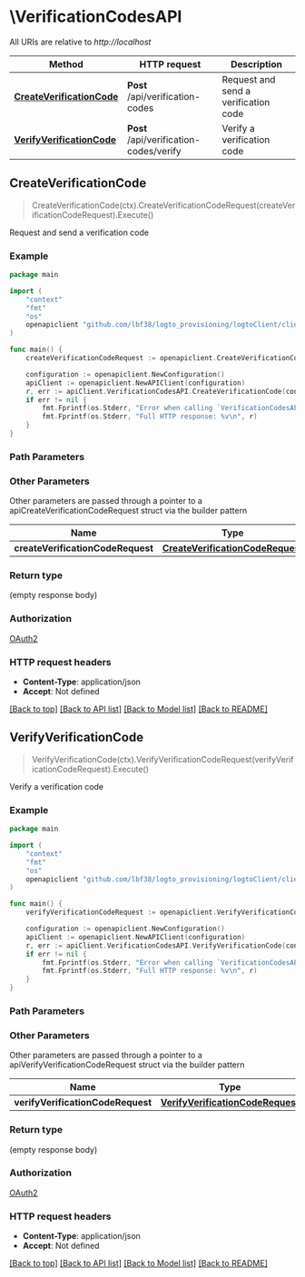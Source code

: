 # \VerificationCodesAPI

All URIs are relative to *http://localhost*

Method | HTTP request | Description
------------- | ------------- | -------------
[**CreateVerificationCode**](VerificationCodesAPI.md#CreateVerificationCode) | **Post** /api/verification-codes | Request and send a verification code
[**VerifyVerificationCode**](VerificationCodesAPI.md#VerifyVerificationCode) | **Post** /api/verification-codes/verify | Verify a verification code



## CreateVerificationCode

> CreateVerificationCode(ctx).CreateVerificationCodeRequest(createVerificationCodeRequest).Execute()

Request and send a verification code



### Example

```go
package main

import (
	"context"
	"fmt"
	"os"
	openapiclient "github.com/lbf38/logto_provisioning/logtoClient/client"
)

func main() {
	createVerificationCodeRequest := openapiclient.CreateVerificationCode_request{CreateVerificationCodeRequestOneOf: openapiclient.NewCreateVerificationCodeRequestOneOf("Email_example")} // CreateVerificationCodeRequest | 

	configuration := openapiclient.NewConfiguration()
	apiClient := openapiclient.NewAPIClient(configuration)
	r, err := apiClient.VerificationCodesAPI.CreateVerificationCode(context.Background()).CreateVerificationCodeRequest(createVerificationCodeRequest).Execute()
	if err != nil {
		fmt.Fprintf(os.Stderr, "Error when calling `VerificationCodesAPI.CreateVerificationCode``: %v\n", err)
		fmt.Fprintf(os.Stderr, "Full HTTP response: %v\n", r)
	}
}
```

### Path Parameters



### Other Parameters

Other parameters are passed through a pointer to a apiCreateVerificationCodeRequest struct via the builder pattern


Name | Type | Description  | Notes
------------- | ------------- | ------------- | -------------
 **createVerificationCodeRequest** | [**CreateVerificationCodeRequest**](CreateVerificationCodeRequest.md) |  | 

### Return type

 (empty response body)

### Authorization

[OAuth2](../README.md#OAuth2)

### HTTP request headers

- **Content-Type**: application/json
- **Accept**: Not defined

[[Back to top]](#) [[Back to API list]](../README.md#documentation-for-api-endpoints)
[[Back to Model list]](../README.md#documentation-for-models)
[[Back to README]](../README.md)


## VerifyVerificationCode

> VerifyVerificationCode(ctx).VerifyVerificationCodeRequest(verifyVerificationCodeRequest).Execute()

Verify a verification code



### Example

```go
package main

import (
	"context"
	"fmt"
	"os"
	openapiclient "github.com/lbf38/logto_provisioning/logtoClient/client"
)

func main() {
	verifyVerificationCodeRequest := openapiclient.VerifyVerificationCode_request{VerifyVerificationCodeRequestOneOf: openapiclient.NewVerifyVerificationCodeRequestOneOf("Email_example", "VerificationCode_example")} // VerifyVerificationCodeRequest | 

	configuration := openapiclient.NewConfiguration()
	apiClient := openapiclient.NewAPIClient(configuration)
	r, err := apiClient.VerificationCodesAPI.VerifyVerificationCode(context.Background()).VerifyVerificationCodeRequest(verifyVerificationCodeRequest).Execute()
	if err != nil {
		fmt.Fprintf(os.Stderr, "Error when calling `VerificationCodesAPI.VerifyVerificationCode``: %v\n", err)
		fmt.Fprintf(os.Stderr, "Full HTTP response: %v\n", r)
	}
}
```

### Path Parameters



### Other Parameters

Other parameters are passed through a pointer to a apiVerifyVerificationCodeRequest struct via the builder pattern


Name | Type | Description  | Notes
------------- | ------------- | ------------- | -------------
 **verifyVerificationCodeRequest** | [**VerifyVerificationCodeRequest**](VerifyVerificationCodeRequest.md) |  | 

### Return type

 (empty response body)

### Authorization

[OAuth2](../README.md#OAuth2)

### HTTP request headers

- **Content-Type**: application/json
- **Accept**: Not defined

[[Back to top]](#) [[Back to API list]](../README.md#documentation-for-api-endpoints)
[[Back to Model list]](../README.md#documentation-for-models)
[[Back to README]](../README.md)

